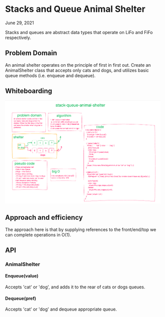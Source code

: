 # Stacks and Queue Animal Shelter

June 29, 2021

Stacks and queues are abstract data types that operate on LiFo and FiFo respectively.

## Problem Domain

An animal shelter operates on the principle of first in first out. Create an AnimalShelter class that accepts only cats and dogs, and utilizes basic queue methods (i.e. enqueue and dequeue).

## Whiteboarding

![UML](UML.png)

## Approach and efficiency

The approach here is that by supplying references to the front/end/top we can complete operations in O(1).

## API

### AnimalShelter

#### Enqueue(value)

Accepts 'cat' or 'dog', and adds it to the rear of cats or dogs queues.

#### Dequeue(pref)

Accepts 'cat' or 'dog' and dequeue appropriate queue.
